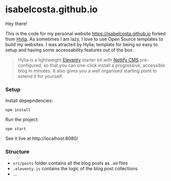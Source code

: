 # isabelcosta.github.io

Hey there!

This is the code for my personal website https://isabelcosta.github.io forked from [Hylia](https://github.com/hankchizljaw/hylia).
As sometimes I am lazy, I love to use Open Source templates to build my websites. I was atracted by Hylia, template for being so easy to setup and having some accessability features out of the box.

> Hylia is a lightweight [Eleventy](https://11ty.io) starter kit with [Netlify CMS](https://www.netlifycms.org/) pre-configured, so that you can one-click install a progressive, accessible blog in minutes. It also gives you a well organised starting point to extend it for yourself.

### Setup

Install depepndencies:
```
npm install
```

Run the project:
```
npm start
```

See it live at http://localhost:8080/

### Structure

- `src/posts` folder contains all the blog posts as `.md` files
- `.eleventy.js` contains the logic of the blog post collections
- ...
